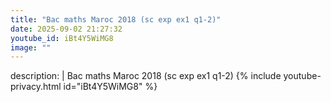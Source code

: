 ```yaml
---
title: "Bac maths Maroc 2018 (sc exp ex1 q1-2)"
date: 2025-09-02 21:27:32 
youtube_id: iBt4Y5WiMG8
image: ""
---
```

description: |
  Bac maths Maroc 2018 (sc exp ex1 q1-2)
{% include youtube-privacy.html id="iBt4Y5WiMG8" %}
